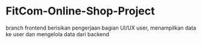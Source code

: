 # FitCom-Online-Shop-Project

branch frontend berisikan pengerjaan bagian UI/UX user, menampilkan data ke user dan mengelola data dari backend
